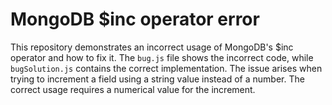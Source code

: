 # MongoDB $inc operator error
This repository demonstrates an incorrect usage of MongoDB's $inc operator and how to fix it.
The `bug.js` file shows the incorrect code, while `bugSolution.js` contains the correct implementation.
The issue arises when trying to increment a field using a string value instead of a number. The correct usage requires a numerical value for the increment.